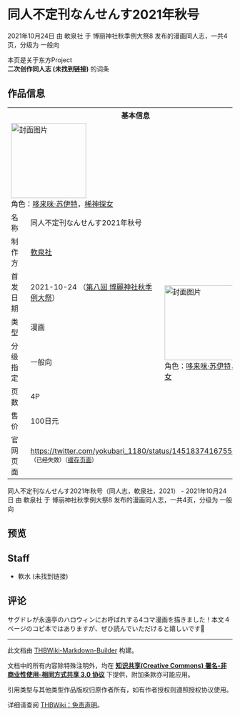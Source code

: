 # 同人不定刊なんせんす2021年秋号

<!-- source html: G:\repos\THBWiki-Markdown-Builder\THBWikiMarkdown\Temp\main\9\99\ns0%3A%E5%90%8C%E4%BA%BA%E4%B8%8D%E5%AE%9A%E5%88%8A%E3%81%AA%E3%82%93%E3%81%9B%E3%82%93%E3%81%992021%E5%B9%B4%E7%A7%8B%E5%8F%B7.html -->

2021年10月24日 由 軟泉社 于 博丽神社秋季例大祭8 发布的漫画同人志，一共4页，分级为 一般向

本页是关于东方Project  
 **二次创作同人志 (未找到链接)** 的词条
## 作品信息

<table><tbody><tr><th colspan="3">基本信息</th></tr><tr><td class="cover-artwork-mobile" colspan="2"><a href="./文件-同人不定刊なんせんす2021年秋号封面.jpg.md" class="image" title="封面图片"><img alt="封面图片" src="https://upload.thwiki.cc/thumb/3/36/%E5%90%8C%E4%BA%BA%E4%B8%8D%E5%AE%9A%E5%88%8A%E3%81%AA%E3%82%93%E3%81%9B%E3%82%93%E3%81%992021%E5%B9%B4%E7%A7%8B%E5%8F%B7%E5%B0%81%E9%9D%A2.jpg/168px-%E5%90%8C%E4%BA%BA%E4%B8%8D%E5%AE%9A%E5%88%8A%E3%81%AA%E3%82%93%E3%81%9B%E3%82%93%E3%81%992021%E5%B9%B4%E7%A7%8B%E5%8F%B7%E5%B0%81%E9%9D%A2.jpg" decoding="async" loading="lazy" width="168" height="168" srcset="https://upload.thwiki.cc/thumb/3/36/%E5%90%8C%E4%BA%BA%E4%B8%8D%E5%AE%9A%E5%88%8A%E3%81%AA%E3%82%93%E3%81%9B%E3%82%93%E3%81%992021%E5%B9%B4%E7%A7%8B%E5%8F%B7%E5%B0%81%E9%9D%A2.jpg/252px-%E5%90%8C%E4%BA%BA%E4%B8%8D%E5%AE%9A%E5%88%8A%E3%81%AA%E3%82%93%E3%81%9B%E3%82%93%E3%81%992021%E5%B9%B4%E7%A7%8B%E5%8F%B7%E5%B0%81%E9%9D%A2.jpg 1.5x, https://upload.thwiki.cc/thumb/3/36/%E5%90%8C%E4%BA%BA%E4%B8%8D%E5%AE%9A%E5%88%8A%E3%81%AA%E3%82%93%E3%81%9B%E3%82%93%E3%81%992021%E5%B9%B4%E7%A7%8B%E5%8F%B7%E5%B0%81%E9%9D%A2.jpg/336px-%E5%90%8C%E4%BA%BA%E4%B8%8D%E5%AE%9A%E5%88%8A%E3%81%AA%E3%82%93%E3%81%9B%E3%82%93%E3%81%992021%E5%B9%B4%E7%A7%8B%E5%8F%B7%E5%B0%81%E9%9D%A2.jpg 2x" data-file-width="906" data-file-height="906"></a><div class="cover-char">角色：<a href="./哆来咪·苏伊特.md" title="哆来咪·苏伊特">哆来咪·苏伊特</a>，<a href="./稀神探女.md" title="稀神探女">稀神探女</a></div></td>
</tr><tr><td class="label">名称</td><td colspan="2"> 同人不定刊なんせんす2021年秋号 </td></tr><tr><td class="label">制作方</td><td><a href="./軟泉社.md" title="軟泉社">軟泉社</a></td><td class="cover-artwork" rowspan="6" style="min-width:168px;"><a href="./文件-同人不定刊なんせんす2021年秋号封面.jpg.md" class="image" title="封面图片"><img alt="封面图片" src="https://upload.thwiki.cc/thumb/3/36/%E5%90%8C%E4%BA%BA%E4%B8%8D%E5%AE%9A%E5%88%8A%E3%81%AA%E3%82%93%E3%81%9B%E3%82%93%E3%81%992021%E5%B9%B4%E7%A7%8B%E5%8F%B7%E5%B0%81%E9%9D%A2.jpg/168px-%E5%90%8C%E4%BA%BA%E4%B8%8D%E5%AE%9A%E5%88%8A%E3%81%AA%E3%82%93%E3%81%9B%E3%82%93%E3%81%992021%E5%B9%B4%E7%A7%8B%E5%8F%B7%E5%B0%81%E9%9D%A2.jpg" decoding="async" loading="lazy" width="168" height="168" srcset="https://upload.thwiki.cc/thumb/3/36/%E5%90%8C%E4%BA%BA%E4%B8%8D%E5%AE%9A%E5%88%8A%E3%81%AA%E3%82%93%E3%81%9B%E3%82%93%E3%81%992021%E5%B9%B4%E7%A7%8B%E5%8F%B7%E5%B0%81%E9%9D%A2.jpg/252px-%E5%90%8C%E4%BA%BA%E4%B8%8D%E5%AE%9A%E5%88%8A%E3%81%AA%E3%82%93%E3%81%9B%E3%82%93%E3%81%992021%E5%B9%B4%E7%A7%8B%E5%8F%B7%E5%B0%81%E9%9D%A2.jpg 1.5x, https://upload.thwiki.cc/thumb/3/36/%E5%90%8C%E4%BA%BA%E4%B8%8D%E5%AE%9A%E5%88%8A%E3%81%AA%E3%82%93%E3%81%9B%E3%82%93%E3%81%992021%E5%B9%B4%E7%A7%8B%E5%8F%B7%E5%B0%81%E9%9D%A2.jpg/336px-%E5%90%8C%E4%BA%BA%E4%B8%8D%E5%AE%9A%E5%88%8A%E3%81%AA%E3%82%93%E3%81%9B%E3%82%93%E3%81%992021%E5%B9%B4%E7%A7%8B%E5%8F%B7%E5%B0%81%E9%9D%A2.jpg 2x" data-file-width="906" data-file-height="906"></a><div class="cover-char">角色：<a href="./哆来咪·苏伊特.md" title="哆来咪·苏伊特">哆来咪·苏伊特</a>，<a href="./稀神探女.md" title="稀神探女">稀神探女</a></div></td>
</tr><tr><td class="label">首发日期</td><td>2021-10-24&#160;（<a href="/展会作品列表?e=%E5%8D%9A%E4%B8%BD%E7%A5%9E%E7%A4%BE%E7%A7%8B%E5%AD%A3%E4%BE%8B%E5%A4%A7%E7%A5%AD%238">第八回 博麗神社秋季例大祭</a>）</td></tr><tr><td class="label">类型</td><td>漫画</td></tr><tr><td class="label">分级指定</td><td>一般向</td></tr><tr><td class="label">页数</td><td>4P</td></tr><tr><td class="label">售价</td><td>100日元</td></tr>
<tr><td class="label">官网页面</td><td colspan="2"><a rel="nofollow" class="external free" href="https://twitter.com/yokubari_1180/status/1451837416755515397">https://twitter.com/yokubari_1180/status/1451837416755515397</a><br><span style="font-family: sans-serif; cursor: default; color:#555; font-size: 0.8em; bottom: 0.1em; font-weight: bold;" title="连接到已经失效网页">（已经失效）</span><small>（<a rel="nofollow" class="external text" href="https://web.archive.org/web/20211023105225/https://twitter.com/yokubari_1180/status/1451837416755515397">缓存页面</a>）</small></td></tr></tbody></table>

同人不定刊なんせんす2021年秋号（同人志，軟泉社，2021） - 2021年10月24日 由 軟泉社 于 博丽神社秋季例大祭8 发布的漫画同人志，一共4页，分级为 一般向
## 预览
## Staff
- 軟水 (未找到链接)

## 评论
  
サグドレが永遠亭のハロウィンにお呼ばれする4コマ漫画を描きました！本文４ページのコピ本ではありますが、ぜひ読んでいただけると嬉しいです🎃
  
  
  

  





---

此文档由 [THBWiki-Markdown-Builder](https://github.com/Delsin-Yu/THBWiki-Markdown-Builder) 构建。

文档中的所有内容除特殊注明外，均在 [**知识共享(Creative Commons) 署名-非商业性使用-相同方式共享 3.0 协议**](https://creativecommons.org/licenses/by-sa/3.0/deed.zh-hans) 下提供，附加条款亦可能应用。

引用类型与其他类型作品版权归原作者所有，如有作者授权则遵照授权协议使用。

详细请查阅 [THBWiki：免责声明](https://thbwiki.cc/THBWiki:%E5%85%8D%E8%B4%A3%E5%A3%B0%E6%98%8E)。

